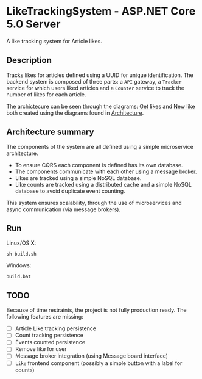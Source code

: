 # LikeTrackingSystem - ASP.NET Core 5.0 Server

A like tracking system for Article likes.

## Description

Tracks likes for articles defined using a UUID for unique identification.
The backend system is composed of three parts: a `API` gateway, a `Tracker` service for which users liked articles and a `Counter` service to track the number of likes for each article.

The archictecure can be seen through the diagrams: [Get likes](docs/architecture/diagrams/out/__WorkspaceFolder__/docs/architecture/src/article-loading-system/articleloading.svg) and [New like](docs/architecture/diagrams/out/__WorkspaceFolder__/docs/architecture/src/like-tracking-component/messagebus.svg) both created using the diagrams found in [Architecture](docs/architecture/).


## Architecture summary

The components of the system are all defined using a simple microservice architecture.

- To ensure CQRS each component is defined has its own database.
- The components communicate with each other using a message broker.
- Likes are tracked using a simple NoSQL database.
- Like counts are tracked using a distributed cache and a simple NoSQL database to avoid duplicate event counting.

This system ensures scalability, through the use of microservices and async communication (via message brokers).

## Run

Linux/OS X:

```
sh build.sh
```

Windows:

```
build.bat
```

## TODO

Because of time restraints, the project is not fully production ready. The following features are missing:
- [ ] Article Like tracking persistence
- [ ] Count tracking persistence
- [ ] Events counted persistence
- [ ] Remove like for user
- [ ] Message broker integration (using Message board interface)
- [ ] `Like` frontend component (possibly a simple button with a label for counts)